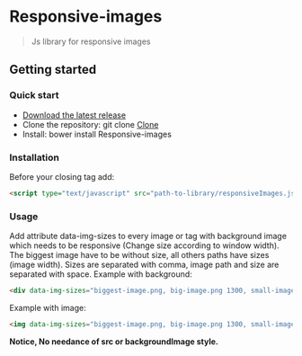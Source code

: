 # Responsive-images
> Js library for responsive images

## Getting started

### Quick start
* [Download the latest release](https://github.com/Ajjya/Responsive-images/archive/master.zip)
* Clone the repository: git clone [Clone](https://github.com/Ajjya/Responsive-images.git)
* Install: bower install Responsive-images

### Installation
Before your closing <body> tag add:
```html
<script type="text/javascript" src="path-to-library/responsiveImages.js"></script>
```
### Usage
Add attribute data-img-sizes to every image or tag with background image which needs to be responsive (Change size according to window width). The biggest image have to be without size, all others paths have sizes (image width).
Sizes are separated with comma, image path and size are separated with space.
Example with background:
```html
<div data-img-sizes="biggest-image.png, big-image.png 1300, small-image.png 1000, smallest-image 768" ></div>
```

Example with image:
```html
<img data-img-sizes="biggest-image.png, big-image.png 1300, small-image.png 1000, smallest-image 768" />
```
**Notice, No needance of src or backgroundImage style.**
